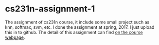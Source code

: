 # cs231n-assignment-1
The assignment of cs231n course, it include some small project such as knn, softmax, svm, etc. I done the assignment at spring, 2017. I just upload this in to github. The detail of this assignment can find [on the course webpage](http://cs231n.github.io/).
